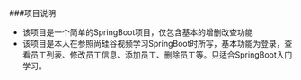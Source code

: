 ###项目说明
- 该项目是一个简单的SpringBoot项目，仅包含基本的增删改查功能
- 该项目是本人在参照尚硅谷视频学习SpringBoot时所写，基本功能为登录，查看员工列表、修改员工信息、添加员工、删除员工等。只适合SpringBoot入门学习。